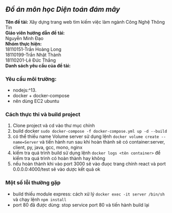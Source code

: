 ***Đồ án môn học Diện toán đám mây***
---
**Tên đề tài:** Xây dựng trang web tìm kiếm việc làm ngành Công Nghệ Thông Tin<br/>
**Giáo viên hướng dẫn đề tài:** <br/>
Nguyễn Minh Đạo<br/>
**Nhóm thực hiện:**<br/>
  18110151-Trần Hoàng Long<br/>
  18110199-Trần Nhật Thành<br/>
  18110201-Lê Đức Thắng<br/>
**Danh sách yêu cầu của đề tài:**<br/>
### Yêu cầu môi trường:
- nodejs:^13.
- docker + docker-compose
- nên dùng EC2 ubuntu
### Cách thực thi và build project
1. Clone project và cd vào thư mục chính
2. build docker   `sudo docker-compose -f docker-compose.yml up -d --build` 
3. có thể thiếu name Volume server sử dụng lệnh `docker volume create --name=Server` và tiến hành run 
 sau khi hoàn thành sẽ có container:server, client, py, java, gcc, mono, nginx
3. kiểm tra quá trình build sử dụng lệnh `docker logs <tên container>` để kiểm tra quá trình có hoàn thành hay không
4. nếu hoàn thành khi vào port 3000 sẽ vào đuọc trang chính react và port 0.0.0.0:4000/test sẽ vào dược kết quả ok

### Một số lỗi thường gặp
- build thiếu module express: cách xử lý  `docker exec -it server /bin/sh ` và chạy lệnh `npm install`
- port 80 đã được dùng: stop service port 80 và tiến hành build lại
